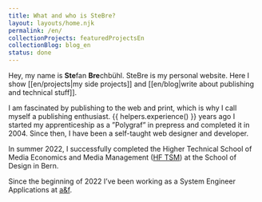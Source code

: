 ```yaml
---
title: What and who is SteBre?
layout: layouts/home.njk
permalink: /en/
collectionProjects: featuredProjectsEn
collectionBlog: blog_en
status: done
---
```

Hey, my name is **Ste**fan **Bre**chbühl. SteBre is my personal website. Here I show [[en/projects|my side projects]] and [[en/blog|write about publishing and technical stuff]].

I am fascinated by publishing to the web and print, which is why I call myself a publishing enthusiast. {{ helpers.experience() }} years ago I started my apprenticeship as a ”Polygraf” in prepress and completed it in 2004. Since then, I have been a self-taught web designer and developer.

In summer 2022, I successfully completed the Higher Technical School of Media Economics and Media Management ([HF TSM](https://sfgb-b.ch/bildungsangebote/hoehere-fachschule-hf/hf-medienwirtschaft-und-medienmanagement)) at the School of Design in Bern.

Since the beginning of 2022 I’ve been working as a System Engineer Applications at [a&f](https://a-f.ch/).
